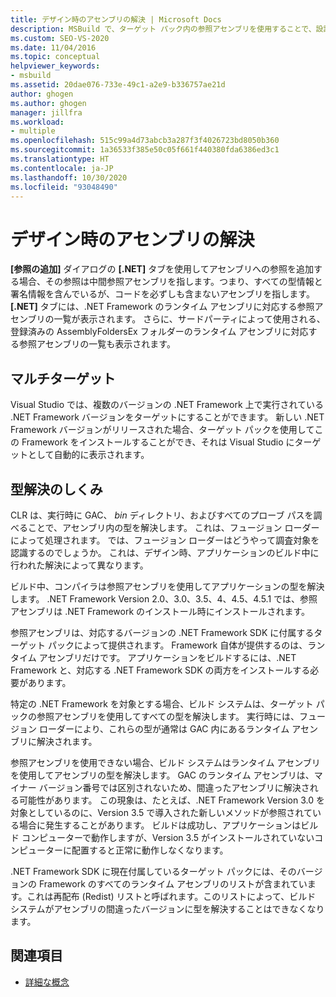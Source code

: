 ```yaml
---
title: デザイン時のアセンブリの解決 | Microsoft Docs
description: MSBuild で、ターゲット パック内の参照アセンブリを使用することで、設計時にアセンブリへの参照を解決する方法について説明します。
ms.custom: SEO-VS-2020
ms.date: 11/04/2016
ms.topic: conceptual
helpviewer_keywords:
- msbuild
ms.assetid: 20dae076-733e-49c1-a2e9-b336757ae21d
author: ghogen
ms.author: ghogen
manager: jillfra
ms.workload:
- multiple
ms.openlocfilehash: 515c99a4d73abcb3a287f3f4026723bd8050b360
ms.sourcegitcommit: 1a36533f385e50c05f661f440380fda6386ed3c1
ms.translationtype: HT
ms.contentlocale: ja-JP
ms.lasthandoff: 10/30/2020
ms.locfileid: "93048490"
---
```

# <a name="resolve-assemblies-at-design-time"></a>デザイン時のアセンブリの解決

**[参照の追加]** ダイアログの **[.NET]** タブを使用してアセンブリへの参照を追加する場合、その参照は中間参照アセンブリを指します。つまり、すべての型情報と署名情報を含んでいるが、コードを必ずしも含まないアセンブリを指します。 **[.NET]** タブには、.NET Framework のランタイム アセンブリに対応する参照アセンブリの一覧が表示されます。 さらに、サードパーティによって使用される、登録済みの AssemblyFoldersEx フォルダーのランタイム アセンブリに対応する参照アセンブリの一覧も表示されます。

## <a name="multi-targeting"></a>マルチターゲット

 Visual Studio では、複数のバージョンの .NET Framework 上で実行されている .NET Framework バージョンをターゲットにすることができます。 新しい .NET Framework バージョンがリリースされた場合、ターゲット パックを使用してこの Framework をインストールすることができ、それは Visual Studio にターゲットとして自動的に表示されます。

## <a name="how-type-resolution-works"></a>型解決のしくみ

 CLR は、実行時に GAC、 *bin* ディレクトリ、およびすべてのプローブ パスを調べることで、アセンブリ内の型を解決します。 これは、フュージョン ローダーによって処理されます。 では、フュージョン ローダーはどうやって調査対象を認識するのでしょうか。 これは、デザイン時、アプリケーションのビルド中に行われた解決によって異なります。

 ビルド中、コンパイラは参照アセンブリを使用してアプリケーションの型を解決します。 .NET Framework Version 2.0、3.0、3.5、4、4.5、4.5.1 では、参照アセンブリは .NET Framework のインストール時にインストールされます。

 参照アセンブリは、対応するバージョンの .NET Framework SDK に付属するターゲット パックによって提供されます。 Framework 自体が提供するのは、ランタイム アセンブリだけです。 アプリケーションをビルドするには、.NET Framework と、対応する .NET Framework SDK の両方をインストールする必要があります。

 特定の .NET Framework を対象とする場合、ビルド システムは、ターゲット パックの参照アセンブリを使用してすべての型を解決します。 実行時には、フュージョン ローダーにより、これらの型が通常は GAC 内にあるランタイム アセンブリに解決されます。

 参照アセンブリを使用できない場合、ビルド システムはランタイム アセンブリを使用してアセンブリの型を解決します。 GAC のランタイム アセンブリは、マイナー バージョン番号では区別されないため、間違ったアセンブリに解決される可能性があります。 この現象は、たとえば、.NET Framework Version 3.0 を対象としているのに、Version 3.5 で導入された新しいメソッドが参照されている場合に発生することがあります。 ビルドは成功し、アプリケーションはビルド コンピューターで動作しますが、Version 3.5 がインストールされていないコンピューターに配置すると正常に動作しなくなります。

 .NET Framework SDK に現在付属しているターゲット パックには、そのバージョンの Framework のすべてのランタイム アセンブリのリストが含まれています。これは再配布 (Redist) リストと呼ばれます。このリストによって、ビルド システムがアセンブリの間違ったバージョンに型を解決することはできなくなります。

## <a name="see-also"></a>関連項目
- [詳細な概念](../msbuild/msbuild-advanced-concepts.md)
